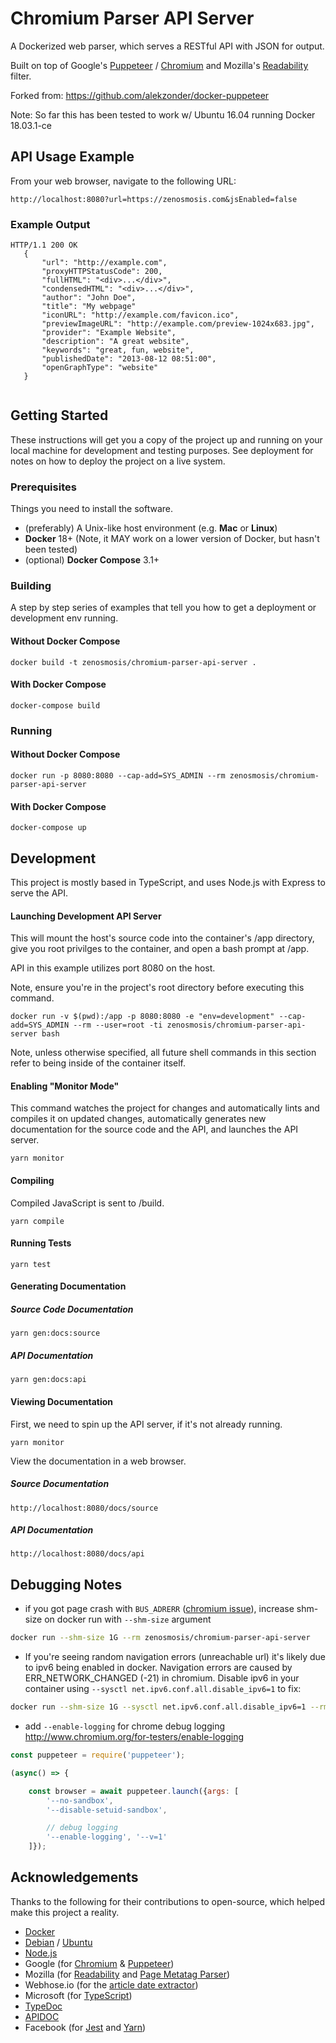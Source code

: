 # Chromium Parser API Server

A Dockerized web parser, which serves a RESTful API with JSON for output.

Built on top of Google's [Puppeteer](https://github.com/GoogleChrome/puppeteer) / [Chromium](https://github.com/chromium/chromium) and Mozilla's [Readability](https://github.com/mozilla/readability) filter.

Forked from: https://github.com/alekzonder/docker-puppeteer

Note: So far this has been tested to work w/ Ubuntu 16.04 running Docker 18.03.1-ce 

## API Usage Example

From your web browser, navigate to the following URL:

```
http://localhost:8080?url=https://zenosmosis.com&jsEnabled=false
```

### Example Output

```
HTTP/1.1 200 OK
   {
       "url": "http://example.com",
       "proxyHTTPStatusCode": 200,
       "fullHTML": "<div>...</div>",
       "condensedHTML": "<div>...</div>",
       "author": "John Doe",
       "title": "My webpage"
       "iconURL": "http://example.com/favicon.ico",
       "previewImageURL": "http://example.com/preview-1024x683.jpg",
       "provider": "Example Website",
       "description": "A great website",
       "keywords": "great, fun, website",
       "publishedDate": "2013-08-12 08:51:00",
       "openGraphType": "website"
   }
    
```

## Getting Started

These instructions will get you a copy of the project up and running on your local machine for development and testing purposes. See deployment for notes on how to deploy the project on a live system.

### Prerequisites

Things you need to install the software.

- (preferably) A Unix-like host environment (e.g. **Mac** or **Linux**)
- **Docker** 18+ (Note, it MAY work on a lower version of Docker, but hasn't been tested)
- (optional) **Docker Compose** 3.1+

### Building

A step by step series of examples that tell you how to get a deployment or development env running.


#### Without Docker Compose
```
docker build -t zenosmosis/chromium-parser-api-server .
```

#### With Docker Compose
```
docker-compose build
```

### Running

#### Without Docker Compose

```
docker run -p 8080:8080 --cap-add=SYS_ADMIN --rm zenosmosis/chromium-parser-api-server
```

#### With Docker Compose

```
docker-compose up
```

## Development

This project is mostly based in TypeScript, and uses Node.js with Express to serve the API.


#### Launching Development API Server

This will mount the host's source code into the container's /app directory, give you root privilges to the container, and open a bash prompt at /app.

API in this example utilizes port 8080 on the host.

Note, ensure you're in the project's root directory before executing this command.

```
docker run -v $(pwd):/app -p 8080:8080 -e "env=development" --cap-add=SYS_ADMIN --rm --user=root -ti zenosmosis/chromium-parser-api-server bash
```

Note, unless otherwise specified, all future shell commands in this section refer to being inside of the container itself.

#### Enabling "Monitor Mode"

This command watches the project for changes and automatically lints and compiles it on updated changes, automatically generates new documentation for the source code and the API, and launches the API server.

```
yarn monitor
```

#### Compiling

Compiled JavaScript is sent to /build.

```
yarn compile
```

#### Running Tests

```
yarn test
```

#### Generating Documentation

##### Source Code Documentation
```
yarn gen:docs:source
```

##### API Documentation
```
yarn gen:docs:api
```

#### Viewing Documentation
First, we need to spin up the API server, if it's not already running.

```
yarn monitor
```

View the documentation in a web browser.

##### Source Documentation

```
http://localhost:8080/docs/source
```

##### API Documentation

```
http://localhost:8080/docs/api
```

## Debugging Notes

- if you got page crash with `BUS_ADRERR` ([chromium issue](https://bugs.chromium.org/p/chromium/issues/detail?id=571394)), increase shm-size on docker run with `--shm-size` argument

```bash
docker run --shm-size 1G --rm zenosmosis/chromium-parser-api-server
```

- If you're seeing random navigation errors (unreachable url) it's likely due to ipv6 being enabled in docker. Navigation errors are caused by ERR_NETWORK_CHANGED (-21) in chromium. Disable ipv6 in your container using `--sysctl net.ipv6.conf.all.disable_ipv6=1` to fix:
```bash
docker run --shm-size 1G --sysctl net.ipv6.conf.all.disable_ipv6=1 --rm zenosmosis/chromium-parser-api-server
```

- add `--enable-logging` for chrome debug logging http://www.chromium.org/for-testers/enable-logging

```js
const puppeteer = require('puppeteer');

(async() => {

    const browser = await puppeteer.launch({args: [
        '--no-sandbox',
        '--disable-setuid-sandbox',

        // debug logging
        '--enable-logging', '--v=1'
    ]});

```

## Acknowledgements

Thanks to the following for their contributions to open-source, which helped make this project a reality.

- [Docker](https://www.docker.com)
- [Debian](https://www.debian.org) / [Ubuntu](https://www.ubuntu.com)
- [Node.js](https://nodejs.org)
- Google (for [Chromium](https://github.com/chromium/chromium) & [Puppeteer](https://github.com/GoogleChrome/puppeteer))
- Mozilla (for [Readability](https://github.com/mozilla/readability) and [Page Metatag Parser](https://github.com/mozilla/page-metadata-parser))
- Webhose.io (for the [article date extractor](https://github.com/Webhose/article-date-extractor))
- Microsoft (for [TypeScript](https://www.typescriptlang.org))
- [TypeDoc](http://typedoc.org)
- [APIDOC](http://apidocjs.com) 
- Facebook (for [Jest](https://facebook.github.io/jest/) and [Yarn](https://yarnpkg.com))